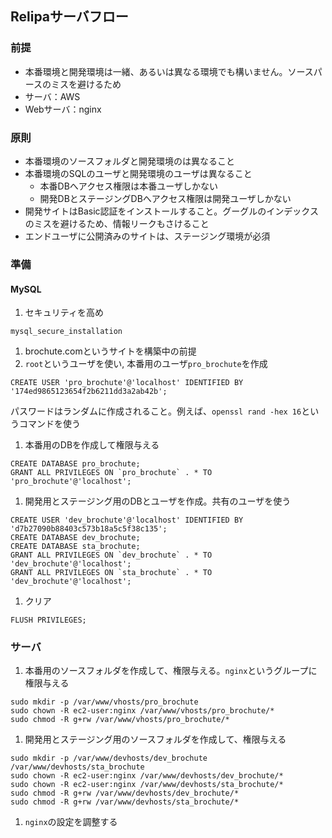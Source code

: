 ## Relipaサーバフロー

### 前提
* 本番環境と開発環境は一緒、あるいは異なる環境でも構いません。ソースパースのミスを避けるため
* サーバ：AWS
* Webサーバ：nginx

### 原則
* 本番環境のソースフォルダと開発環境のは異なること
* 本番環境のSQLのユーザと開発環境のユーザは異なること
  * 本番DBへアクセス権限は本番ユーザしかない
  * 開発DBとステージングDBへアクセス権限は開発ユーザしかない
* 開発サイトはBasic認証をインストールすること。グーグルのインデックスのミスを避けるため、情報リークもさけること
* エンドユーザに公開済みのサイトは、ステージング環境が必須

### 準備
#### MySQL

1. セキュリティを高め
 ```
 mysql_secure_installation
 ```

1. brochute.comというサイトを構築中の前提
1. `root`というユーザを使い, 本番用のユーザ`pro_brochute`を作成
 ```
 CREATE USER 'pro_brochute'@'localhost' IDENTIFIED BY '174ed9865123654f2b6211dd3a2ab42b';
 ```
 パスワードはランダムに作成されること。例えば、`openssl rand -hex 16`というコマンドを使う

1. 本番用のDBを作成して権限与える
 ```
 CREATE DATABASE pro_brochute;
 GRANT ALL PRIVILEGES ON `pro_brochute` . * TO 'pro_brochute'@'localhost';
 ```
1. 開発用とステージング用のDBとユーザを作成。共有のユーザを使う

 ```
 CREATE USER 'dev_brochute'@'localhost' IDENTIFIED BY 'd7b27090b88403c573b18a5c5f38c135';
 CREATE DATABASE dev_brochute;
 CREATE DATABASE sta_brochute;
 GRANT ALL PRIVILEGES ON `dev_brochute` . * TO 'dev_brochute'@'localhost';
 GRANT ALL PRIVILEGES ON `sta_brochute` . * TO 'dev_brochute'@'localhost';
 ```

1. クリア

 ```
 FLUSH PRIVILEGES;
 ```

### サーバ

1. 本番用のソースフォルダを作成して、権限与える。`nginx`というグループに権限与える

 ```
 sudo mkdir -p /var/www/vhosts/pro_brochute
 sudo chown -R ec2-user:nginx /var/www/vhosts/pro_brochute/*
 sudo chmod -R g+rw /var/www/vhosts/pro_brochute/*
 ```
1. 開発用とステージング用のソースフォルダを作成して、権限与える

 ```
 sudo mkdir -p /var/www/devhosts/dev_brochute /var/www/devhosts/sta_brochute
 sudo chown -R ec2-user:nginx /var/www/devhosts/dev_brochute/*
 sudo chown -R ec2-user:nginx /var/www/devhosts/sta_brochute/*
 sudo chmod -R g+rw /var/www/devhosts/dev_brochute/*
 sudo chmod -R g+rw /var/www/devhosts/sta_brochute/*
 ```
1. `nginx`の設定を調整する
